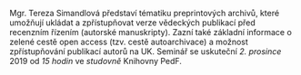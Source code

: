 Mgr. Tereza Simandlová představí tématiku preprintových archivů, které umožňují ukládat a
zpřístupňovat verze vědeckých publikací před recenzním řízením (autorské
manuskripty). Zazní také základní informace o zelené cestě open access (tzv.
cestě autoarchivace) a možnost zpřístupňování publikací autorů na UK. Seminář se uskuteční 
*2. prosince* 2019 od *15 hodin* ve *studovně* Knihovny PedF.
